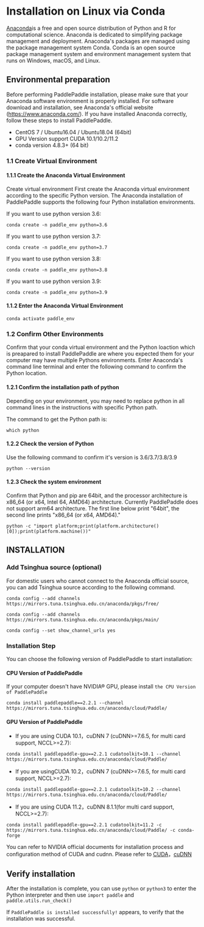 # Installation on Linux via Conda

[Anaconda](https://www.anaconda.com/)is a free and open source distribution of Python and R for computational science. Anaconda is dedicated to simplifying package management and deployment. Anaconda's packages are managed using the package management system Conda. Conda is an open source package management system and environment management system that runs on Windows, macOS, and Linux.


## Environmental preparation

Before performing PaddlePaddle installation, please make sure that your Anaconda software environment is properly installed. For software download and installation, see Anaconda's official website (https://www.anaconda.com/). If you have installed Anaconda correctly, follow these steps to install PaddlePaddle.

* CentOS 7 / Ubuntu16.04 / Ubuntu18.04 (64bit)
* GPU Version support CUDA 10.1/10.2/11.2
* conda version 4.8.3+ (64 bit)


### 1.1 Create Virtual Environment

#### 1.1.1 Create the Anaconda Virtual Environment

Create virtual environment First create the Anaconda virtual environment according to the specific Python version. The Anaconda installation of PaddlePaddle supports the following four Python installation environments.


If you want to use python version 3.6:

```
conda create -n paddle_env python=3.6
```

If you want to use python version 3.7:

```
conda create -n paddle_env python=3.7
```

If you want to use python version 3.8:

```
conda create -n paddle_env python=3.8
```

If you want to use python version 3.9:

```
conda create -n paddle_env python=3.9
```

#### 1.1.2 Enter the Anaconda Virtual Environment

```
conda activate paddle_env
```



### 1.2 Confirm Other Environments

Confirm that your conda virtual environment and the Python loaction which is preapared to install PaddlePaddle are where you expected them for your computer may have multiple Pythons environments. Enter Anaconda's command line terminal and enter the following command to confirm the Python location.

#### 1.2.1 Confirm the installation path of python

Depending on your environment, you may need to replace python in all command lines in the instructions with specific Python path.

The command to get the Python path is:

```
which python
```



#### 1.2.2 Check the version of Python


Use the following command to confirm it's version is 3.6/3.7/3.8/3.9

```
python --version
```



#### 1.2.3 Check the system environment

Confirm that Python and pip are 64bit, and the processor architecture is x86_64 (or x64, Intel 64, AMD64) architecture. Currently PaddlePaddle does not support arm64 architecture. The first line below print "64bit", the second line prints "x86_64 (or x64, AMD64)."


```
python -c "import platform;print(platform.architecture()[0]);print(platform.machine())"
```





## INSTALLATION

### Add Tsinghua source (optional)

For domestic users who cannot connect to the Anaconda official source, you can add Tsinghua source according to the following command.


```
conda config --add channels https://mirrors.tuna.tsinghua.edu.cn/anaconda/pkgs/free/
```
```
conda config --add channels https://mirrors.tuna.tsinghua.edu.cn/anaconda/pkgs/main/
```
```
conda config --set show_channel_urls yes
```


### Installation Step

You can choose the following version of PaddlePaddle to start installation:



#### CPU Version of PaddlePaddle

If your computer doesn't have NVIDIA® GPU, please install `the CPU Version of PaddlePaddle`

```
conda install paddlepaddle==2.2.1 --channel https://mirrors.tuna.tsinghua.edu.cn/anaconda/cloud/Paddle/
```



#### GPU Version of PaddlePaddle


*  If you are using CUDA 10.1，cuDNN 7 (cuDNN>=7.6.5, for multi card support, NCCL>=2.7):

  ```
  conda install paddlepaddle-gpu==2.2.1 cudatoolkit=10.1 --channel https://mirrors.tuna.tsinghua.edu.cn/anaconda/cloud/Paddle/
  ```

*  If you are usingCUDA 10.2，cuDNN 7 (cuDNN>=7.6.5, for multi card support, NCCL>=2.7):

  ```
  conda install paddlepaddle-gpu==2.2.1 cudatoolkit=10.2 --channel https://mirrors.tuna.tsinghua.edu.cn/anaconda/cloud/Paddle/
  ```

*  If you are using CUDA 11.2，cuDNN 8.1.1(for multi card support, NCCL>=2.7):

  ```
  conda install paddlepaddle-gpu==2.2.1 cudatoolkit=11.2 -c https://mirrors.tuna.tsinghua.edu.cn/anaconda/cloud/Paddle/ -c conda-forge
  ```

You can refer to NVIDIA official documents for installation process and configuration method of CUDA and cudnn. Please refer to [CUDA](https://docs.nvidia.com/cuda/cuda-installation-guide-linux/)，[cuDNN](https://docs.nvidia.com/deeplearning/sdk/cudnn-install/)


## Verify installation

After the installation is complete, you can use `python` or `python3` to enter the Python interpreter and then use `import paddle` and `paddle.utils.run_check()`

If `PaddlePaddle is installed successfully!` appears, to verify that the installation was successful.
